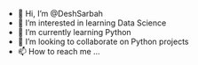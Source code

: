 - 👋 Hi, I’m @DeshSarbah
- 👀 I’m interested in learning Data Science
- 🌱 I’m currently learning Python
- 💞️ I’m looking to collaborate on Python projects
- 📫 How to reach me ...

<!---
DeshSarbah/DeshSarbah is a ✨ special ✨ repository because its `README.md` (this file) appears on your GitHub profile.
You can click the Preview link to take a look at your changes.
--->
